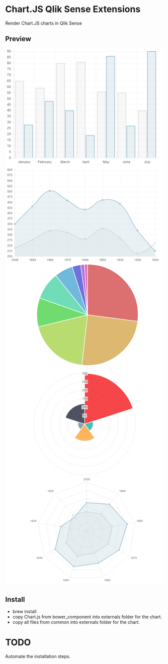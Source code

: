 # Chart.JS Qlik Sense Extensions #
Render Chart.JS charts in Qlik Sense

## Preview
![Bar Chart](/images/bar.png?raw=true "Bar Chart")
![Line Chart](/images/line.png?raw=true "Line Chart")
![Pie Chart](/images/pie.png?raw=true "Pie Chart")
![Polar Chart](/images/polar.png?raw=true "Polar Chart")
![Radar Chart](/images/radar.png?raw=true "Radar Chart")

## Install
* brew install
* copy Chart.js from bower_component into externals folder for the chart.
* copy all files from common into externals folder for the chart.

# TODO #
Automate the installation steps.
